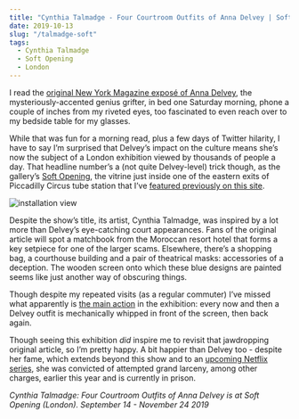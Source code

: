 ```yaml
---
title: "Cynthia Talmadge - Four Courtroom Outfits of Anna Delvey | Soft Opening"
date: 2019-10-13
slug: "/talmadge-soft"
tags:
  - Cynthia Talmadge
  - Soft Opening
  - London
---
```


I read the [original New York Magazine exposé of Anna Delvey](https://www.thecut.com/2018/05/how-anna-delvey-tricked-new-york.html), the mysteriously-accented genius grifter, in bed one Saturday morning, phone a couple of inches from my riveted eyes, too fascinated to even reach over to my bedside table for my glasses.

While that was fun for a morning read, plus a few days of Twitter hilarity, I have to say I’m surprised that Delvey’s impact on the culture means she’s now the subject of a London exhibition viewed by thousands of people a day. That headline number’s a (not quite Delvey-level) trick though, as the gallery’s [Soft Opening](http://www.softopening.london/), the vitrine just inside one of the eastern exits of Piccadilly Circus tube station that I’ve [featured previously on this site](http://artangled.com/2018/09/16/delmar-soft/).

![installation view](/talmadge-soft-1.jpg)

Despite the show’s title, its artist, Cynthia Talmadge, was inspired by a lot more than Delvey’s eye-catching court appearances. Fans of the original article will spot a matchbook from the Moroccan resort hotel that forms a key setpiece for one of the larger scams. Elsewhere, there’s a shopping bag, a courthouse building and a pair of theatrical masks: accessories of a deception. The wooden screen onto which these blue designs are painted seems like just another way of obscuring things.

Though despite my repeated visits (as a regular commuter) I’ve missed what apparently is [the main action](https://www.thedailybeast.com/anna-delvey-soho-grifter-becomes-art-world-muse-in-new-installation-about-courtroom-fashion-12) in the exhibition: every now and then a Delvey outfit is mechanically whipped in front of the screen, then back again.

Though seeing this exhibition *did* inspire me to revisit that jawdropping original article, so I’m pretty happy. A bit happier than Delvey too - despite her fame, which extends beyond this show and to an [upcoming Netflix series](https://www.elle.com/culture/movies-tv/a29667668/anna-delvey-tv-series-shonda-rhimes-news-cast-date-spoilers/), she was convicted of attempted grand larceny, among other charges, earlier this year and is currently in prison.

*Cynthia Talmadge: Four Courtroom Outfits of Anna Delvey is at Soft Opening (London). September 14 - November 24 2019*
